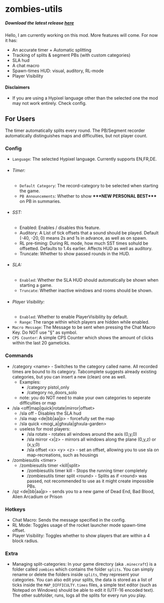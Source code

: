 # zombies-utils
##### Download the latest release [here](https://github.com/Stachelbeere1248/zombies-utils/releases/latest)
Hello, I am currently working on this mod. More features will come. For now it has:
- An accurate timer + Automatic splitting
- Tracking of splits & segment PBs (with custom categories)
- SLA hud
- A chat macro
- Spawn-times HUD: visual, auditory, RL-mode
- Player Visibility
#### Disclaimers
- If you are using a Hypixel language other than the selected one the mod may not work entirely. Check config.
## For Users
The timer automatically splits every round. The PB/Segment recorder automatically distinguishes maps and difficulties, but not player count.
### Config
- `Language`: The selected Hypixel language. Currently supports EN,FR,DE.
- ###### Timer:
  - `Default Category`: The record-category to be selected when starting the game.
  - `PB Announcements`: Whether to show **\*\*\*NEW PERSONAL BEST\*\*\*** on PB in summaries.
- ###### SST:
  - Enabled: Enables / disables this feature.
  - Auditory: A List of tick offsets that a sound should be played. Default (-40, -20, 0) means 2s and 1s in advance, as well as on spawn.
  - RL pre-timing: During RL mode, how much SST times sohuld be offsetted. Defaults to 1.4s earlier. Affects HUD as well as auditory.
  - Truncate: Whether to show passed rounds in the HUD.
- ###### SLA:
  - `Enabled`: Whether the SLA HUD should automatically be shown when starting a game.
  - `Truncate`: Whether inactive windows and rooms should be shown.
- ###### Player Visibility:
  - `Enabled`: Whether to enable PlayerVisibility by default.
  - `Range`: The range within which players are hidden while enabled.
- `Macro Message`: The Message to be sent when pressing the Chat Macro Key. Do NOT use "§" as symbol.
- `CPS Counter`: A simple CPS Counter which shows the amount of clicks within the last 20 gameticks.
### Commands
- /category \<name> - Switches to the category called name. All recorded times are bound to its category. Tabcomplete suggests already existing categories, but you can insert a new (clean) one as well.
  - Examples:
    - /category pistol_only
    - /category no_doors_solo
  - note: you do NOT need to make your own categories to seperate difficulties or map
- /sla \<off|map|quick|rotate|mirror|offset>
  - /sla off - Disables the SLA hud
  - /sla map \<de|bb|aa|p> - forcefully set the map
  - /sla quick \<mogi_a|ghxula|ghxula-garden>
  - useless for most players:
    - /sla rotate - rotates all windows around the axis (0,y,0)
    - /sla mirror \<x|z> - mirrors all windows along the plane (0,y,z) or (x,y,0)
    - /sla offset \<x> \<y> \<z> - set an offset, allowing you to use sla on map-recreations, such as housings
- /zombiesutils \<timer>
  - /zombiesutils timer \<kill|split>
    - /zombiesutils timer kill - Stops the running timer completely
    - /zombiesutils timer split \<round> - Splits as if \<round> was passed, not recommended to use as it might create impossible PBs.
- /qz \<de|bb|aa|p> - sends you to a new game of Dead End, Bad Blood, Alien Arcadium or Prison
### Hotkeys
- Chat Macro: Sends the message specified in the config.
- RL Mode: Toggles usage of the rocket launcher mode spawn-time offset.
- Player Visibility: Toggles whether to show players that are within a 4 block radius.
### Extra
- Managing split-categories: In your game directory (aka `.minecraft`) is a folder called `zombies` which contains the folder `splits`. You can simply rename or delete the folders inside `splits`, they represent your categories. You can also edit your splits, the data is stored as a list of ticks inside the `MAP_DIFFICULTY.times` files, a simple text editor (such as Notepad on Windows) should be able to edit it (UTF-16 encoded text). The other subfolder, runs, logs all the splits for every run you play.
